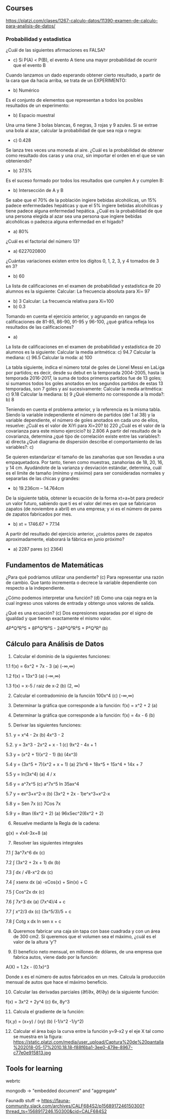 ## Courses

https://platzi.com/clases/1267-calculo-datos/11390-examen-de-calculo-para-analisis-de-datos/

### Probabilidad y estadistica

¿Cuál de las siguientes afirmaciones es FALSA? 
- c) Si P(A) < P(B), el evento A tiene una mayor probabilidad de ocurrir que el evento B

Cuando lanzamos un dado esperando obtener cierto resultado, a partir de la cara que da hacia arriba, se trata de un EXPERIMENTO:
- b) Numérico

Es el conjunto de elementos que representan a todos los posibles resultados de un experimento:
- b) Espacio muestral

Una urna tiene 3 bolas blancas, 6 negras, 3 rojas y 9 azules. Si se extrae una bola al azar, calcular la probabilidad de que sea roja o negra:
- c) 0.428

Se lanza tres veces una moneda al aire. ¿Cuál es la probabilidad de obtener como resultado dos caras y una cruz, sin importar el orden en el que se van obteniendo?
- b) 37.5%

Es el suceso formado por todos los resultados que cumplen A y cumplen B:
- b) Intersección de A y B

Se sabe que el 70% de la población ingiere bebidas alcohólicas, un 15% padece enfermedades hepáticas y que el 5% ingiere bebidas alcohólicas y tiene padece alguna enfermedad hepática. ¿Cuál es la probabilidad de que una persona elegida al azar sea una persona que ingiere bebidas alcohólicas o padezca alguna enfermedad en el hígado?
- a) 80%

¿Cuál es el factorial del número 13?
- a) 6227020800

¿Cuántas variaciones existen entre los dígitos 0, 1, 2, 3, y 4 tomados de 3 en 3?
- b) 60

La lista de calificaciones en el examen de probabilidad y estadística de 20 alumnos es la siguiente:
Calcular: La frecuencia absoluta para Xi= 97
- b) 3
Calcular: La frecuencia relativa para Xi=100
- b) 0.3

Tomando en cuenta el ejercicio anterior, y agrupando en rangos de calificaciones de 81-85, 86-90, 91-95 y 96-100, ¿qué gráfica refleja los resultados de las calificaciones?
- a)

La lista de calificaciones en el examen de probabilidad y estadística de 20 alumnos es la siguiente:
Calcular la media aritmética: c) 94.7
Calcular la mediana: c) 96.5
Calcular la moda: a) 100

La tabla siguiente, indica el número total de goles de Lionel Messi en LaLiga por partidos; es decir, desde su debut en la temporada 2004-2005, hasta la temporada 2016-2017, la suma de todos primeros partidos fue de 13 goles; si sumamos todos los goles anotados en los segundos partidos de estas 13 temporadas, son 7 goles y así sucesivamente:
Calcular la media aritmética: c) 9.18
Calcular la mediana: b) 9
¿Qué elemento no corresponde a la moda?: b) 8

Teniendo en cuenta el problema anterior, y la referencia es la misma tabla.
Siendo la variable independiente el número de partidos (del 1 al 38) y la variable dependiente, el número de goles anotados en cada uno de ellos, resuelve:
¿Cuál es el valor de XiYi para Xi=20? b) 220
¿Cuál es el valor de la covarianza para este mismo ejercicio? b) 2.806
A partir del resultado de la covarianza, determina ¿qué tipo de correlación existe entre las variables?: a) directa
¿Qué diagrama de dispersión describe el comportamiento de las variables?: c)

Se quieren estandarizar el tamaño de las zanahorias que son llevadas a una empaquetadora. Por tanto, tienen como muestras, zanahorias de 18, 20, 16, y 14 cm.
Ayudándote de la varianza y desviación estándar, determina, cuál es el límite de tamaño (mínimo y máximo) para ser consideradas normales y separarlas de las chicas y grandes:
- b) 19.236cm – 14.764cm

De la siguiente tabla, obtener la ecuación de la forma xt=a+bt para predecir un valor futuro, sabiendo que ti es el valor del mes en que se fabricaron zapatos (de noviembre a abril) en una empresa; y xi es el número de pares de zapatos fabricados por mes.
- b) xt = 1746.67 + 77.14

A partir del resultado del ejercicio anterior, ¿cuántos pares de zapatos aproximadamente, elaborará la fábrica en junio próximo?
- a) 2287 pares (c) 2364)

## Fundamentos de Matemáticas

¿Para qué podríamos utilizar una pendiente? (c) Para representar una razón de cambio. Que tanto incrementa o decrece la variable dependiente con respecto a la independiente.

¿Cómo podemos interpretar una función? (d) Como una caja negra en la cual ingreso unos valores de entrada y obtengo unos valores de salida.

¿Qué es una ecuación? (c) Dos expresiones separadas por el signo de igualdad y que tienen exactamente el mismo valor.

4P⁴Q³R³S + 8P⁵Q³R³S - 24P²Q³R³S + P²Q³R³ (b)

## Cálculo para Análisis de Datos

1. Calcular el dominio de la siguientes funciones:

1.1 f(x) = 6x^2 + 7x - 3 (a) (-∞,∞)

1.2 f(x) = 13x^3 (a) (-∞,∞)

1.3 f(x) = x-5 / raiz de x-2 (b) (2, ∞)

2. Calcular el contradominio de la función 100x^4 (c) (-∞,∞)

3. Determinar la gráfica que corresponde a la función: f(x) = x^2 + 2 (a)

4. Determinar la gráfica que corresponde a la función: f(x) = 4x - 6 (b)

5. Derivar las siguientes funciones:

5.1. y = x^4 - 2x (b) 4x^3 - 2

5.2. y = 3x^3 - 2x^2 + x - 1 (c) 9x^2 - 4x + 1

5.3 y = (x^2 + 1)(x^2 - 1) (b) (4x^3)

5.4 y = (3x^5 + 7)(x^2 + x + 1) (a) 21x^6 + 18x^5 + 15x^4 + 14x + 7

5.5 y = ln(3x^4) (a) 4 / x

5.6 y = a^7x^5 (c) a^7x^5 ln 35ax^4

5.7 y = ex^3+x^2-x (b) (3x^2 + 2x - 1)e^x^3+x^2-x

5.8 y = Sen 7x (c) 7Cos 7x

5.9 y = 8tan (6x^2 + 2) (a) 96xSec^2(6x^2 + 2)

6. Resuelve mediante la Regla de la cadena:

g(x) = √x4-3x+8 (a)

7. Resolver las siguientes integrales

7.1 ∫ 3a^7x^6 dx (c)

7.2 ∫ (3x^2 + 2x + 1) dx (b)

7.3 ∫ dx / √8-x^2 dx (c)

7.4 ∫ xsenx dx (a) -xCos(x) + Sin(x) + C

7.5 ∫ Cos^2x dx (c)

7.6 ∫ 7x^3 dx (a) (7x^4)/4 + c

7.7 ∫ x^2/3 dx (c) (3x^5/3)/5 + c

7.8 ∫ Cotg x dx ln sen x + c

8. Queremos fabricar una caja sin tapa con base cuadrada y con un área de 300 cm2. Si queremos que el volumen sea el máximo, ¿cuál es el valor de la altura ‘y’?

9. El beneficio neto mensual, en millones de dólares, de una empresa que fabrica autos, viene dado por la función:

A(X) = 1.2x - (0.1x)^3

Donde x es el número de autos fabricados en un mes. Calcula la producción mensual de autos que hace el máximo beneficio.

10. Calcular las derivadas parciales (∂f/∂x, ∂f/∂y) de la siguiente función:

f(x) = 3x^2 + 2y^4 (c) 6x, 8y^3

11. Calcula el gradiente de la función:

f(x,y) = (x+y) / (xy) (b) (-1/x^2   -1/y^2)

12. Calcular el área bajo la curva entre la función y=9-x2 y el eje X tal como se muestra en la figura: https://static.platzi.com/media/user_upload/Captura%20de%20pantalla%202018-05-17%2010.18.18-f88f6ba1-3ee0-479e-8967-c77e0e915813.jpg

## Tools for learning

webrtc

mongodb -> "embedded document" and "aggregate"

Faunadb stuff -> https://fauna-community.slack.com/archives/CALF684S2/p1568917246150300?thread_ts=1568917246.150300&cid=CALF684S2
